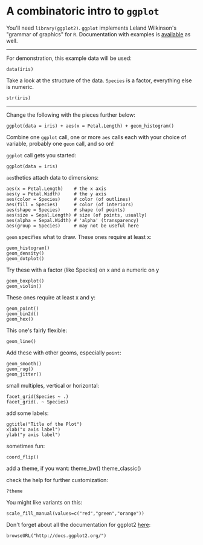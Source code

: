 # A combinatoric intro to `ggplot`

You'll need `library(ggplot2)`. `ggplot` implements Leland Wilkinson's "grammar of graphics" for `R`. Documentation with examples is [available](http://docs.ggplot2.org/) as well.

---

For demonstration, this example data will be used:

    data(iris)

Take a look at the structure of the data. `Species` is a factor, everything else is numeric.

    str(iris)

---

Change the following with the pieces further below:

    ggplot(data = iris) + aes(x = Petal.Length) + geom_histogram()

Combine one `ggplot` call, one or more `aes` calls each with your choice of variable, probably one `geom` call, and so on!

`ggplot` call gets you started:

    ggplot(data = iris)

`aes`thetics attach data to dimensions:

    aes(x = Petal.Length)    # the x axis
    aes(y = Petal.Width)     # the y axis
    aes(color = Species)     # color (of outlines)
    aes(fill = Species)      # color (of interiors)
    aes(shape = Species)     # shape (of points)
    aes(size = Sepal.Length) # size (of points, usually)
    aes(alpha = Sepal.Width) # 'alpha' (transparency)
    aes(group = Species)     # may not be useful here

`geom` specifies what to draw. These ones require at least x:

    geom_histogram()
    geom_density()
    geom_dotplot()

Try these with a factor (like Species) on x and a numeric on y

    geom_boxplot()
    geom_violin()

These ones require at least x and y:

    geom_point()
    geom_bin2d()
    geom_hex()

This one's fairly flexible:

    geom_line()

Add these with other geoms, especially `point`:

    geom_smooth()
    geom_rug()
    geom_jitter()

small multiples, vertical or horizontal:

    facet_grid(Species ~ .)
    facet_grid(. ~ Species)

add some labels:

    ggtitle("Title of the Plot")
    xlab("x axis label")
    ylab("y axis label")

sometimes fun:

    coord_flip()

add a theme, if you want:
    theme_bw()
    theme_classic()

check the help for further customization:

    ?theme


You might like variants on this:

    scale_fill_manual(values=c("red","green","orange"))


Don't forget about all the documentation for ggplot2 [here](http://docs.ggplot2.org/):

    browseURL("http://docs.ggplot2.org/")
